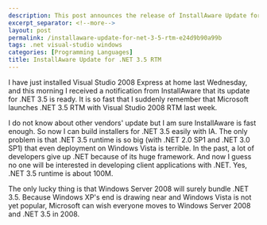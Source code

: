```yaml
---
description: This post announces the release of InstallAware Update for .NET 3.5 RTM.
excerpt_separator: <!--more-->
layout: post
permalink: /installaware-update-for-net-3-5-rtm-e24d9b90a99b
tags: .net visual-studio windows
categories: [Programming Languages]
title: InstallAware Update for .NET 3.5 RTM
---
```

I have just installed Visual Studio 2008 Express at home last Wednesday, and this morning I received a notification from InstallAware that its update for .NET 3.5 is ready. It is so fast that I suddenly remember that Microsoft launches .NET 3.5 RTM with Visual Studio 2008 RTM last week.
<!--more-->

I do not know about other vendors' update but I am sure InstallAware is fast enough. So now I can build installers for .NET 3.5 easily with IA. The only problem is that .NET 3.5 runtime is so big (with .NET 2.0 SP1 and .NET 3.0 SP1) that even deployment on Windows Vista is terrible. In the past, a lot of developers give up .NET because of its huge framework. And now I guess no one will be interested in developing client applications with .NET. Yes, .NET 3.5 runtime is about 100M.

The only lucky thing is that Windows Server 2008 will surely bundle .NET 3.5. Because Windows XP's end is drawing near and Windows Vista is not yet popular, Microsoft can wish everyone moves to Windows Server 2008 and .NET 3.5 in 2008.
